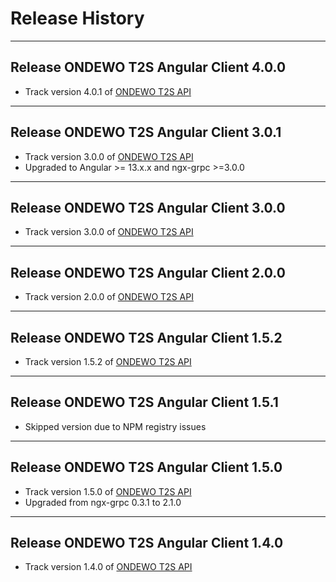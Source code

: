 # Release History

*****************

## Release ONDEWO T2S Angular Client 4.0.0

* Track version 4.0.1 of [ONDEWO T2S API](https://github.com/ondewo/ondewo-t2s-api/releases/tag/4.0.1)

*****************

## Release ONDEWO T2S Angular Client 3.0.1

* Track version 3.0.0 of [ONDEWO T2S API](https://github.com/ondewo/ondewo-t2s-api/releases/tag/3.0.0)
* Upgraded to Angular >= 13.x.x and ngx-grpc >=3.0.0

*****************

## Release ONDEWO T2S Angular Client 3.0.0

* Track version 3.0.0 of [ONDEWO T2S API](https://github.com/ondewo/ondewo-t2s-api/releases/tag/3.0.0)

*****************

## Release ONDEWO T2S Angular Client 2.0.0

* Track version 2.0.0 of [ONDEWO T2S API](https://github.com/ondewo/ondewo-t2s-api/releases/tag/2.0.0)

*****************

## Release ONDEWO T2S Angular Client 1.5.2

* Track version 1.5.2 of [ONDEWO T2S API](https://github.com/ondewo/ondewo-t2s-api/releases/tag/1.5.2)

*****************

## Release ONDEWO T2S Angular Client 1.5.1

* Skipped version due to NPM registry issues

*****************

## Release ONDEWO T2S Angular Client 1.5.0

* Track version 1.5.0 of [ONDEWO T2S API](https://github.com/ondewo/ondewo-t2s-api/releases/tag/1.5.0)
* Upgraded from ngx-grpc 0.3.1 to 2.1.0

*****************

## Release ONDEWO T2S Angular Client 1.4.0

* Track version 1.4.0 of [ONDEWO T2S API](https://github.com/ondewo/ondewo-t2s-api/releases/tag/1.4.0)
